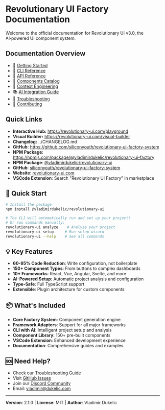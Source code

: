  # Revolutionary UI Factory Documentation

 Welcome to the official documentation for Revolutionary UI v3.0, the AI‑powered UI component system.

 ## Documentation Overview

 - 🚀 [Getting Started](./getting-started/README.md)
 - 🤖 [CLI Reference](./cli/README.md)
 - 🔧 [API Reference](./api/README.md)
 - 🎨 [Components Catalog](./components/README.md)
 - 🧠 [Context Engineering](./CONTEXT_ENGINEERING.md)
 - 📚 [AI Integration Guide](../docs/AI_INTEGRATION.md)
 - 🐞 [Troubleshooting](./TROUBLESHOOTING.md)
 - 🤝 [Contributing](./contributing/README.md)

 ## Quick Links

 - **Interactive Hub:** https://revolutionary-ui.com/playground
 - **Visual Builder:** https://revolutionary-ui.com/visual-builder
 - **Changelog:** ../CHANGELOG.md
 - **GitHub:** https://github.com/siliconyouth/revolutionary-ui-factory-system
 - **NPM Package:** https://npmjs.com/package/@vladimirdukelic/revolutionary-ui-factory
- **NPM Package**: [@vladimirdukelic/revolutionary-ui](https://www.npmjs.com/package/@vladimirdukelic/revolutionary-ui)
- **GitHub**: [siliconyouth/revolutionary-ui-factory-system](https://github.com/siliconyouth/revolutionary-ui-factory-system)
- **Website**: [revolutionary-ui.com](https://revolutionary-ui.com)
- **VSCode Extension**: Search "Revolutionary UI Factory" in marketplace

## 🚀 Quick Start

```bash
# Install the package
npm install @vladimirdukelic/revolutionary-ui

# The CLI will automatically run and set up your project!
# Or run commands manually:
revolutionary-ui analyze    # Analyze your project
revolutionary-ui setup     # Run setup wizard
revolutionary-ui --help    # See all commands
```

## 💡 Key Features

- **60-95% Code Reduction**: Write configuration, not boilerplate
- **150+ Component Types**: From buttons to complex dashboards
- **10+ Frameworks**: React, Vue, Angular, Svelte, and more
- **AI-Powered Setup**: Automatic project analysis and configuration
- **Type-Safe**: Full TypeScript support
- **Extensible**: Plugin architecture for custom components

## 📦 What's Included

- **Core Factory System**: Component generation engine
- **Framework Adapters**: Support for all major frameworks
- **CLI with AI**: Intelligent project setup and analysis
- **Component Library**: 150+ pre-built components
- **VSCode Extension**: Enhanced development experience
- **Documentation**: Comprehensive guides and examples

## 🆘 Need Help?

- Check our [Troubleshooting Guide](./TROUBLESHOOTING.md)
- Visit [GitHub Issues](https://github.com/siliconyouth/revolutionary-ui-factory-system/issues)
- Join our [Discord Community](https://discord.gg/revolutionary-ui)
- Email: vladimir@dukelic.com

---

**Version**: 2.1.0 | **License**: MIT | **Author**: Vladimir Dukelic
